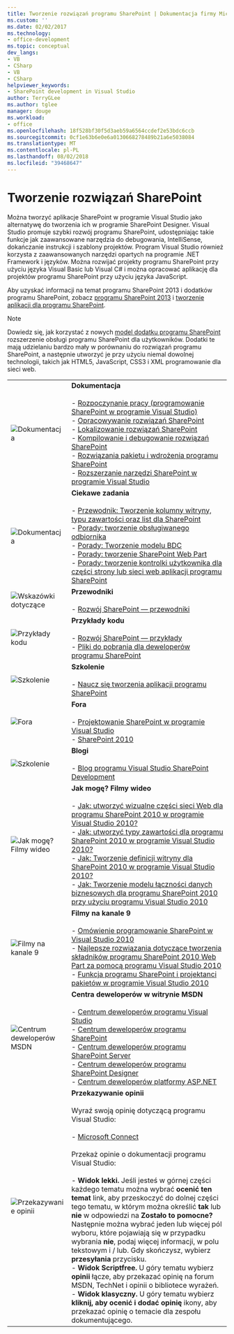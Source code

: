 ```yaml
---
title: Tworzenie rozwiązań programu SharePoint | Dokumentacja firmy Microsoft
ms.custom: ''
ms.date: 02/02/2017
ms.technology:
- office-development
ms.topic: conceptual
dev_langs:
- VB
- CSharp
- VB
- CSharp
helpviewer_keywords:
- SharePoint development in Visual Studio
author: TerryGLee
ms.author: tglee
manager: douge
ms.workload:
- office
ms.openlocfilehash: 18f528bf30f5d3aeb59a6564ccdef2e53bdc6ccb
ms.sourcegitcommit: 0cf1e63b6e0e6a0130668278489b21a6e5038084
ms.translationtype: MT
ms.contentlocale: pl-PL
ms.lasthandoff: 08/02/2018
ms.locfileid: "39468647"
---
```

# <a name="create-sharepoint-solutions"></a>Tworzenie rozwiązań SharePoint
  Można tworzyć aplikacje SharePoint w programie Visual Studio jako alternatywę do tworzenia ich w programie SharePoint Designer. Visual Studio promuje szybki rozwój programu SharePoint, udostępniając takie funkcje jak zaawansowane narzędzia do debugowania, IntelliSense, dokańczanie instrukcji i szablony projektów. Program Visual Studio również korzysta z zaawansowanych narzędzi opartych na programie .NET Framework i języków. Można rozwijać projekty programu SharePoint przy użyciu języka Visual Basic lub Visual C# i można opracować aplikację dla projektów programu SharePoint przy użyciu języka JavaScript.  
  
 Aby uzyskać informacji na temat programu SharePoint 2013 i dodatków programu SharePoint, zobacz [programu SharePoint 2013](http://msdn.microsoft.com/library/jj162979.aspx) i [tworzenie aplikacji dla programu SharePoint](http://msdn.microsoft.com/library/office/apps/jj163230%28v=office.15%29.aspx).  
  
> [!NOTE]  
>  Dowiedz się, jak korzystać z nowych [model dodatku programu SharePoint](https://msdn.microsoft.com/library/office/fp179930.aspx) rozszerzenie obsługi programu SharePoint dla użytkowników. Dodatki te mają udzielaniu bardzo mały w porównaniu do rozwiązań programu SharePoint, a następnie utworzyć je przy użyciu niemal dowolnej technologii, takich jak HTML5, JavaScript, CSS3 i XML programowanie dla sieci web.  
  
|||  
|-|-|  
|![Dokumentacja](../sharepoint/media/vs-icon-documentation.gif "dokumentacji")|**Dokumentacja**<br /><br /> -   [Rozpoczynanie pracy &#40;programowanie SharePoint w programie Visual Studio&#41;](../sharepoint/getting-started-sharepoint-development-in-visual-studio.md)<br />-   [Opracowywanie rozwiązań SharePoint](../sharepoint/developing-sharepoint-solutions.md)<br />-   [Lokalizowanie rozwiązań SharePoint](../sharepoint/localizing-sharepoint-solutions.md)<br />-   [Kompilowanie i debugowanie rozwiązań SharePoint](../sharepoint/building-and-debugging-sharepoint-solutions.md)<br />-   [Rozwiązania pakietu i wdrożenia programu SharePoint](../sharepoint/packaging-and-deploying-sharepoint-solutions.md)<br />-   [Rozszerzanie narzędzi SharePoint w programie Visual Studio](../sharepoint/extending-the-sharepoint-tools-in-visual-studio.md)|  
|![Dokumentacja](../sharepoint/media/vs-icon-documentation.gif "dokumentacji")|**Ciekawe zadania**<br /><br /> -   [Przewodnik: Tworzenie kolumny witryny, typu zawartości oraz list dla SharePoint](../sharepoint/walkthrough-create-a-site-column-content-type-and-list-for-sharepoint.md)<br />-   [Porady: tworzenie obsługiwanego odbiornika](../sharepoint/how-to-create-an-event-receiver.md)<br />-   [Porady: Tworzenie modelu BDC](../sharepoint/how-to-create-a-bdc-model.md)<br />-   [Porady: tworzenie SharePoint Web Part](../sharepoint/how-to-create-a-sharepoint-web-part.md)<br />-   [Porady: tworzenie kontrolki użytkownika dla części strony lub sieci web aplikacji programu SharePoint](../sharepoint/how-to-create-a-user-control-for-a-sharepoint-application-page-or-web-part.md)|  
|![Wskazówki dotyczące](../sharepoint/media/vs-icon-walkthroughs.gif "— wskazówki")|**Przewodniki**<br /><br /> -   [Rozwój SharePoint — przewodniki](../sharepoint/sharepoint-development-walkthroughs.md)|  
|![Przykłady kodu](../sharepoint/media/vs-icon-codesamples.gif "przykłady kodu")|**Przykłady kodu**<br /><br /> -   [Rozwój SharePoint — przykłady](../sharepoint/sharepoint-development-samples.md)<br />-   [Pliki do pobrania dla deweloperów programu SharePoint](http://msdn.microsoft.com/sharepoint/aa905690.aspx)|  
|![Szkolenie](../sharepoint/media/vs-icon-training.gif "szkolenia")|**Szkolenie**<br /><br /> -   [Naucz się tworzenia aplikacji programu SharePoint](http://msdn.microsoft.com/sharepoint/aa905692.aspx)|  
|![Fora](../sharepoint/media/vs-icon-forums.gif "forów")|**Fora**<br /><br /> -   [Projektowanie SharePoint w programie Visual Studio](http://social.msdn.microsoft.com/Forums/vssharepointdevelopment/threads)<br />-   [SharePoint 2010](http://social.msdn.microsoft.com/Forums/category/sharepoint2010,sharepoint/)|  
|![Szkolenie](../sharepoint/media/vs-icon-training.gif "szkolenia")|**Blogi**<br /><br /> -   [Blog programu Visual Studio SharePoint Development](http://blogs.msdn.com/b/vssharepointtoolsblog/)|  
|![Jak mogę? Filmy wideo](../sharepoint/media/vs-icon-howdoivideos.gif "jak to zrobić? Filmy wideo")|**Jak mogę? Filmy wideo**<br /><br /> -   [Jak: utworzyć wizualne części sieci Web dla programu SharePoint 2010 w programie Visual Studio 2010?](http://msdn.microsoft.com/vstudio/ff623014.aspx)<br />-   [Jak: utworzyć typy zawartości dla programu SharePoint 2010 w programie Visual Studio 2010?](http://msdn.microsoft.com/vstudio/ff623016.aspx)<br />-   [Jak: Tworzenie definicji witryny dla SharePoint 2010 w programie Visual Studio 2010?](http://msdn.microsoft.com/vstudio/ff623012.aspx)<br />-   [Jak: Tworzenie modelu łączności danych biznesowych dla programu SharePoint 2010 przy użyciu programu Visual Studio 2010](http://msdn.microsoft.com/vstudio/ff623022.aspx)|  
|![Filmy na kanale 9](../sharepoint/media/vs-icon-channel9videos.gif "filmy na kanale 9")|**Filmy na kanale 9**<br /><br /> -   [Omówienie programowanie SharePoint w Visual Studio 2010](http://channel9.msdn.com/posts/funkyonex/Overview-of-SharePoint-Development-in-Visual-Studio-2010/)<br />-   [Najlepsze rozwiązania dotyczące tworzenia składników programu SharePoint 2010 Web Part za pomocą programu Visual Studio 2010](http://channel9.msdn.com/posts/funkyonex/Best-Practices-on-Building-SharePoint-2010-Web-Parts-with-Visual-Studio-2010/)<br />-   [Funkcja programu SharePoint i projektanci pakietów w programie Visual Studio 2010](http://channel9.msdn.com/posts/funkyonex/SharePoint-Feature-and-Package-Designers-in-Visual-Studio-2010/)|  
|![Centrum deweloperów MSDN](../sharepoint/media/vs-icon-msdndevcenter.gif "Centrum deweloperów sieci MSDN")|**Centra deweloperów w witrynie MSDN**<br /><br /> -   [Centrum deweloperów programu Visual Studio](http://msdn.microsoft.com/vstudio/default.aspx)<br />-   [Centrum deweloperów programu SharePoint](http://msdn.microsoft.com/sharepoint/default.aspx)<br />-   [Centrum deweloperów programu SharePoint Server](http://msdn.microsoft.com/office/aa905503.aspx)<br />-   [Centrum deweloperów programu SharePoint Designer](http://msdn.microsoft.com/office/bb421303.aspx)<br />-   [Centrum deweloperów platformy ASP.NET](http://msdn.microsoft.com/aa336522.aspx)|  
|![Przekazywanie opinii](../sharepoint/media/vs-icon-feedback.gif "opinii")|**Przekazywanie opinii**<br /><br /> Wyraź swoją opinię dotyczącą programu Visual Studio:<br /><br /> -   [Microsoft Connect](http://go.microsoft.com/fwlink/?LinkID=150463)<br /><br /> Przekaż opinie o dokumentacji programu Visual Studio:<br /><br /> -   **Widok lekki.** Jeśli jesteś w górnej części każdego tematu można wybrać **ocenić ten temat** link, aby przeskoczyć do dolnej części tego tematu, w którym można określić **tak** lub **nie** w odpowiedzi na **Zostało to pomocne?** Następnie można wybrać jeden lub więcej pól wyboru, które pojawiają się w przypadku wybrania **nie**, podaj więcej informacji, w polu tekstowym i / lub. Gdy skończysz, wybierz **przesyłania** przycisku.<br />-   **Widok Scriptfree.** U góry tematu wybierz **opinii** łącze, aby przekazać opinię na forum MSDN, TechNet i opinii o bibliotece wyrażeń.<br />-   **Widok klasyczny.** U góry tematu wybierz **kliknij, aby ocenić i dodać opinię** ikony, aby przekazać opinię o temacie dla zespołu dokumentującego.|  
  
 
